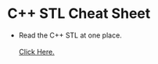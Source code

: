 # C++ STL Cheat Sheet

- Read the C++ STL at one place.
  <br/>
  <br/>
[Click Here.](https://www.geeksforgeeks.org/cpp-stl-cheat-sheet/)



